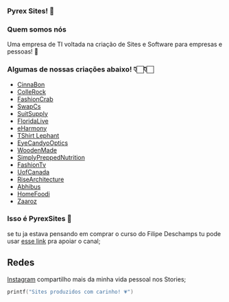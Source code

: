 ### Pyrex Sites! 👋

### Quem somos nós
Uma empresa de TI voltada na criação de Sites e Software para empresas e pessoas! 💙

### Algumas de nossas criações abaixo! 👇🏻👇🏻

- [CinnaBon](https://www.cinnabon.pk/) 
- [ColleRock](https://collerock.cmsagency.it/) 
- [FashionCrab](https://www.fashioncrab.com/) 
- [SwapCs](https://www.swapcs.co.uk/) 
- [SuitSupply](https://suitsupply.com/en-us/) 
- [FloridaLive](https://floridalivehealthy.com/ ) 
- [eHarmony](https://www.eharmony.com/ ) 
- [TShirt Lephant](http://www.tshirtelephant.com/ ) 
- [EyeCandyoOptics](http://eyecandyoptics.com/ )
- [WoodenMade](https://www.woodenmade.nl/ )
- [SimplyPreppedNutrition](http://www.simplypreppednutrition.com/ )
- [FashionTv](http://fashiontv.ae/)
- [UofCanada](https://uofcanada.edu.eg)
- [RiseArchitecture](www.risearchitecture.com)
- [Abhibus](https://www.abhibus.com/)
- [HomeFoodi](https://homefoodi.com/)
- [Zaaroz](https://zaaroz.in/)


### Isso é PyrexSites 💙
se tu ja estava pensando em comprar o curso do ​⁠Filipe Deschamps tu pode usar [esse link](https://go.hotmart.com/N85311804K) pra apoiar o canal;

## Redes
[Instagram](https://instagram.com/pyrexsites/) compartilho mais da minha vida pessoal nos Stories;

```kotlin
printf("Sites produzidos com carinho! 💗")
```




